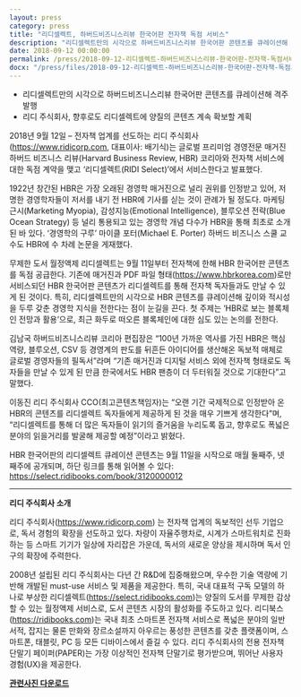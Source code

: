 ```yaml
---
layout: press
category: press
title: "리디셀렉트, 하버드비즈니스리뷰 한국어판 전자책 독점 서비스"
description: "리디셀렉트만의 시각으로 하버드비즈니스리뷰 한국어판 콘텐츠를 큐레이션해 격주 발행"
date: 2018-09-12 00:00:00
permalink: /press/2018-09-12-리디셀렉트-하버드비즈니스리뷰-한국어판-전자책-독점서비스
docx: "/press/files/2018-09-12-리디셀렉트-하버드비즈니스리뷰-한국어판-전자책-독점서비스.docx"
---
```


- 리디셀렉트만의 시각으로 하버드비즈니스리뷰 한국어판 콘텐츠를 큐레이션해 격주 발행
- 리디 주식회사, 향후로도 리디셀렉트에 양질의 콘텐츠 계속 확보할 계획

2018년 9월 12일 – 전자책 업계를 선도하는 리디 주식회사(https://www.ridicorp.com, 대표이사: 배기식)는 글로벌 프리미엄 경영전문 매거진 하버드 비즈니스 리뷰(Harvard Business Review, HBR) 코리아와 전자책 서비스에 대한 독점 계약을 맺고 ‘리디셀렉트(RIDI Select)’에서 서비스한다고 발표했다.

1922년 창간된 HBR은 가장 오래된 경영학 매거진으로 널리 권위를 인정받고 있어, 저명한 경영학자들이 저서를 내기 전 HBR에 기사를 싣는 것이 관례가 될 정도다. 마케팅 근시(Marketing Myopia), 감성지능(Emotional Intelligence), 블루오션 전략(Blue Ocean Strategy) 등 널리 통용되고 있는 경영학 개념 다수가 HBR을 통해 최초로 소개된 바 있다. ‘경영학의 구루’ 마이클 포터(Michael E. Porter) 하버드 비즈니스 스쿨 교수도 HBR에 수 차례 논문을 게재했다.
 
무제한 도서 월정액제 리디셀렉트는 9월 11일부터 전자책에 한해 HBR 한국어판 콘텐츠를 독점 공급한다. 기존에 매거진과 PDF 파일 형태(https://www.hbrkorea.com)로만 서비스되던 HBR 한국어판 콘텐츠가 리디셀렉트를 통해 전자책 독자들과도 만날 수 있게 된 것이다. 특히, 리디셀렉트만의 시각으로 HBR 콘텐츠를 큐레이션해 깊이와 적시성을 두루 갖춘 경영학 지식을 전한다는 점이 눈길을 끈다. 첫 주제는 ‘HBR로 보는 블록체인 전망과 활용’으로, 최근 화두로 떠오른 블록체인에 대한 심도 있는 논의를 전한다.
 
김남국 하버드비즈니스리뷰 코리아 편집장은 “100년 가까운 역사를 가진 HBR은 핵심역량, 블루오션, CSV 등 경영계의 판도를 뒤흔든 아이디어를 생산해온 독보적 매체로 글로벌 경영자들의 필독서”라며 “기존 매거진과 디지털 서비스 외에 전자책 형태로도 독자들을 만날 수 있게 된 만큼 한국에서도 HBR 팬층이 더 두터워질 것으로 기대한다”고 말했다.
 
이동진 리디 주식회사 CCO(최고콘텐츠책임자)는 “오랜 기간 국제적으로 인정받아 온 HBR의 콘텐츠를 리디셀렉트 독자들에게 제공하게 된 것을 매우 기쁘게 생각한다”며, “리디셀렉트를 통해 더 많은 독자들이 읽기의 즐거움을 누리도록 돕고, 향후로도 폭넓은 분야의 읽을거리를 발굴해 제공할 예정”이라고 밝혔다.
 
HBR 한국어판의 리디셀렉트 큐레이션 콘텐츠는 9월 11일을 시작으로 매월 둘째주, 넷째주에 공개되며, 하단 링크를 통해 읽어볼 수 있다:
https://select.ridibooks.com/book/3120000012

---

<b>리디 주식회사 소개</b>

리디 주식회사(https://www.ridicorp.com) 는 전자책 업계의 독보적인 선두 기업으로, 독서 경험의 확장을 선도하고 있다. 차량이 자율주행차로, 시계가 스마트워치로 진화하는 등 스마트 기기가 일상에 자리잡은 가운데, 독서의 새로운 양상을 제시하며 독서 인구의 확장에 주력한다.

2008년 설립된 리디 주식회사는 다년 간 R&D에 집중해왔으며, 우수한 기술 역량에 기반해 개발된 must-use 서비스 및 제품을 제공한다. 특히, 국내 대표적 구독 모델의 하나로 부상한 리디셀렉트(https://select.ridibooks.com)는 양질의 도서를 무제한 감상할 수 있는 월정액제 서비스로, 도서 콘텐츠 시장의 활성화를 주도하고 있다. 리디북스(https://ridibooks.com)는 국내 최초 스마트폰 전자책 서비스로 폭넓은 분야의 일반 서적, 잡지는 물론 만화와 장르소설까지 아우르는 풍성한 콘텐츠를 갖춘 플랫폼이며, 스마트폰, 태블릿, PC 등 모든 디바이스에서 즐길 수 있다. 리디 주식회사의 전용 전자책 단말기 페이퍼(PAPER)는 가장 이상적인 전자책 단말기로 평가받으며, 뛰어난 사용자 경험(UX)을 제공한다.

[**관련사진 다운로드**](/press/img/2018-09-12-리디셀렉트-하버드비즈니스리뷰-한국어판-전자책-독점서비스.jpg)